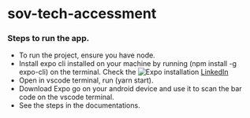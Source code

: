 # sov-tech-accessment

### Steps to run the app.

* To run the project, ensure you have node. 
* Install expo cli installed on your machine by running (npm install -g expo-cli) on the terminal. Check the ![Expo installation](https://docs.expo.dev/get-started/installation/) 
[LinkedIn](https://docs.expo.dev/get-started/installation/)
* Open in vscode terminal, run (yarn start). 
* Download Expo go on your android device and use it to scan the bar code on the vscode terminal. 
* See the steps in the documentations.
